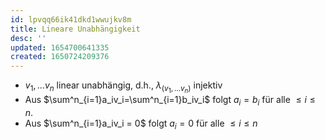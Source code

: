```yaml
---
id: lpvqq66ik41dkd1wwujkv8m
title: Lineare Unabhängigkeit
desc: ''
updated: 1654700641335
created: 1650724209376
---
```

- $v_1,\dotsc v_n$ linear unabhängig, d.h., $\lambda_{(v_1,\dotsc v_n)}$ injektiv
- Aus $\sum^n_{i=1}a_iv_i=\sum^n_{i=1}b_iv_i$ folgt $a_i=b_i$ für alle $\leq i \leq n$.
- Aus $\sum^n_{i=1}a_iv_i = 0$ folgt $a_i=0$ für alle $\leq i \leq n$
